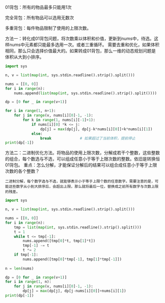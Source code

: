 01背包：所有的物品最多只能用1次

完全背包：所有物品可以选用无数次

多重背包：每件物品限制了使用的上限次数。

方法一：转化成01背包问题，将次数乘以体积和价值，更新到nums中，待选。这样nums中元素都只能最多选用一次。或者三重循环。
需要去重和优化，如果体积相同，那么只会选择价值最大的。如果转成01背包，那么一维的动态规划问题是体积从大到小排序。

```python
import sys

n, v = list(map(int, sys.stdin.readline().strip().split()))

nums = [[0, 0]]
for i in range(n):
    nums.append(list(map(int, sys.stdin.readline().strip().split())))

dp = [0 for _ in range(v+1)]

for i in range(1, n+1):
    for j in range(v, nums[i][0]-1, -1):
        for k in range(1, nums[i][-1]+1):
            if nums[i][0] *k <= j:
                dp[j] = max(dp[j], dp[j-k*nums[i][0]]+k*nums[i][1])
            else:
                break             # 如果超过了当前体积，提前停止
print(dp[-1])

```


方法二：二进制优化方法。将物品的使用上限次数，分解成若干个整数，这些整数的组合，每个数选与不选，可以组成任意小于等于上限次数的整数。依旧是转换恒01背包。
重点：怎么分解，才能保证分解后的结果可以组合成任意小于等于上限次数的各个整数？

    二进制分解，每个数字选与不选，就能够表示小于等于上限个数的任意数字。需要注意的是，可能这些数字从小到大排序后，会超出上限，那么就将最后一位，替换成之前所有数字与次数上限的残差。
    
    
```python
import sys

n, v = list(map(int, sys.stdin.readline().strip().split()))

nums = [[0, 0]]
for i in range(n):
    tmp = list(map(int, sys.stdin.readline().strip().split()))
    t = 1
    while t <= tmp[-1]:
        nums.append([tmp[0]*t, tmp[1]*t])
        tmp[-1] -= t
        t *= 2
    if tmp[-1]:
        nums.append([tmp[0]*tmp[-1], tmp[1]*tmp[-1]])
    
n = len(nums)

dp = [0 for _ in range(v+1)]
for i in range(1, n):
    for j in range(v, nums[i][0]-1, -1):
        dp[j] = max(dp[j], dp[j-nums[i][0]]+nums[i][1])
print(dp[-1])

```

    
